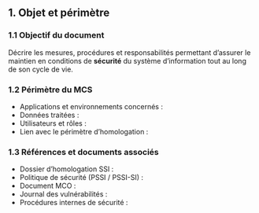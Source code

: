 ## 1. Objet et périmètre

### 1.1 Objectif du document
Décrire les mesures, procédures et responsabilités permettant d’assurer le maintien en conditions de **sécurité** du système d’information tout au long de son cycle de vie.

### 1.2 Périmètre du MCS
- Applications et environnements concernés :
- Données traitées :
- Utilisateurs et rôles :
- Lien avec le périmètre d’homologation :

### 1.3 Références et documents associés
- Dossier d’homologation SSI :
- Politique de sécurité (PSSI / PSSI-SI) :
- Document MCO :
- Journal des vulnérabilités :
- Procédures internes de sécurité :
